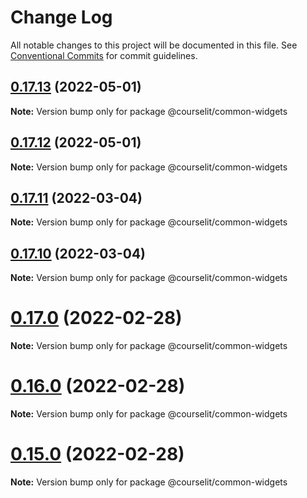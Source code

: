 # Change Log

All notable changes to this project will be documented in this file.
See [Conventional Commits](https://conventionalcommits.org) for commit guidelines.

## [0.17.13](https://github.com/codelitdev/courselit/compare/v0.17.12...v0.17.13) (2022-05-01)

**Note:** Version bump only for package @courselit/common-widgets





## [0.17.12](https://github.com/codelitdev/courselit/compare/v0.17.11...v0.17.12) (2022-05-01)

**Note:** Version bump only for package @courselit/common-widgets





## [0.17.11](https://github.com/codelitdev/courselit/compare/v0.17.10...v0.17.11) (2022-03-04)

**Note:** Version bump only for package @courselit/common-widgets

## [0.17.10](https://github.com/codelitdev/courselit/compare/v0.17.9...v0.17.10) (2022-03-04)

**Note:** Version bump only for package @courselit/common-widgets

# [0.17.0](https://github.com/codelitdev/courselit/compare/v0.16.0...v0.17.0) (2022-02-28)

**Note:** Version bump only for package @courselit/common-widgets

# [0.16.0](https://github.com/codelitdev/courselit/compare/v0.15.0...v0.16.0) (2022-02-28)

**Note:** Version bump only for package @courselit/common-widgets

# [0.15.0](https://github.com/codelitdev/courselit/compare/v0.14.5...v0.15.0) (2022-02-28)

**Note:** Version bump only for package @courselit/common-widgets
